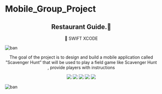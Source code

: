 # Mobile_Group_Project
<h2 align="center">Restaurant Guide.👋</h2>
<p align="center"> 📌  SWIFT XCODE </p>

![ban](https://i.ibb.co/jTYFdLy/fildgame.png)

<p align="center">The goal of the project is to design and build a mobile  application called ”Scavenger Hunt” that will be used to play a field game like Scavenger Hunt , provide players with instructions</p>

<p align="center">
<img src="https://img.shields.io/badge/React%20-%23F05033.svg?&style=for-the-badge&logo=react&logoColor=white"/>
<img src="https://img.shields.io/badge/github%20-%23121011.svg?&style=for-the-badge&logo=github&logoColor=white"/> 
<img src="https://img.shields.io/badge/git%20-%23F05033.svg?&style=for-the-badge&logo=git&logoColor=white"/>
  <img src="https://img.shields.io/badge/IOS%20-%23323330.svg?&style=for-the-badge&logo=ios&logoColor=white"/>
   <img src="https://img.shields.io/badge/Android%20-%23323330.svg?&style=for-the-badge&logo=android&logoColor=white"/>
</p>

![ban](https://i.ibb.co/CWmjYC0/Pink-Cute-Chic-Vintage-90s-Virtual-Trivia-Quiz-Presentations.png)
